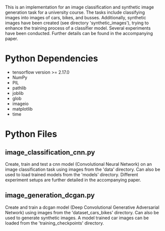 This is an implementation for an image classification and synthetic image generation task for a university course. The tasks include classifying images into images of cars, bikes, and busses. Additionally, synthetic images have been created (see directory 'synthetic_images'), trying to enhance the training process of a classifier model. Several experiments have been conducted. Further details can be found in the accompanying paper. 

# Python Dependencies
- tensorflow version >= 2.17.0
- NumPy
- PIL
- pathlib
- joblib
- glob
- imageio
- matplotlib
- time


# Python Files

## image_classification_cnn.py
Create, train and test a cnn model (Convolutional Neural Network) on an image classification task using images from the 'data' directory. Can also be used to load trained models from the 'models' directory. Different experiment setups are further detailed in the accompanying paper.

## image_generation_dcgan.py
Create and train a dcgan model (Deep Convolutional Generative Adversarial Network) using images from the 'dataset_cars_bikes' directory. Can also be used to generate synthetic images. A model trained car images can be loaded from the 'training_checkpoints' directory.